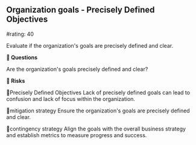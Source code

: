 

## Organization goals - Precisely Defined Objectives

#rating: 40


Evaluate if the organization's goals are precisely defined and clear.

**💭 Questions**

Are the organization's goals precisely defined and clear?

**🚨 Risks**

🚨Precisely Defined Objectives
Lack of precisely defined goals can lead to confusion and lack of focus within the organization.

🚨mitigation strategy
Ensure the organization's goals are precisely defined and clear.

🚨contingency strategy
Align the goals with the overall business strategy and establish metrics to measure progress and success.




